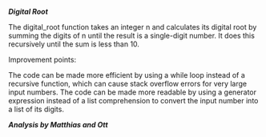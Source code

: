 ***Digital Root***

The digital_root function takes an integer n and calculates its digital root by summing the digits of n until the result is a single-digit number. It does this recursively until the sum is less than 10.

Improvement points:

The code can be made more efficient by using a while loop instead of a recursive function, which can cause stack overflow errors for very large input numbers.
The code can be made more readable by using a generator expression instead of a list comprehension to convert the input number into a list of its digits.

***Analysis by Matthias and Ott***
